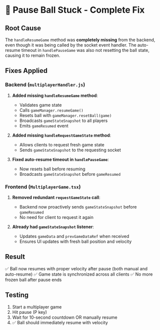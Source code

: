# 🏓 Pause Ball Stuck - Complete Fix

## Root Cause
The `handleResumeGame` method was **completely missing** from the backend, even though it was being called by the socket event handler. The auto-resume timeout in `handlePauseGame` was also not resetting the ball state, causing it to remain frozen.

## Fixes Applied

### Backend (`multiplayerHandler.js`)

1. **Added missing `handleResumeGame` method**:
   - Validates game state
   - Calls `gameManager.resumeGame()`
   - Resets ball with `gameManager.resetBall(game)`
   - Broadcasts `gameStateSnapshot` to all players
   - Emits `gameResumed` event

2. **Added missing `handleRequestGameState` method**:
   - Allows clients to request fresh game state
   - Sends `gameStateSnapshot` to the requesting socket

3. **Fixed auto-resume timeout in `handlePauseGame`**:
   - Now resets ball before resuming
   - Broadcasts `gameStateSnapshot` before `gameResumed`

### Frontend (`MultiplayerGame.tsx`)

1. **Removed redundant `requestGameState` call**:
   - Backend now proactively sends `gameStateSnapshot` before `gameResumed`
   - No need for client to request it again

2. **Already had `gameStateSnapshot` listener**:
   - Updates `gameData` and `prevGameDataRef` when received
   - Ensures UI updates with fresh ball position and velocity

## Result
✅ Ball now resumes with proper velocity after pause (both manual and auto-resume)
✅ Game state is synchronized across all clients
✅ No more frozen ball after pause ends

## Testing
1. Start a multiplayer game
2. Hit pause (P key)
3. Wait for 10-second countdown OR manually resume
4. ✅ Ball should immediately resume with velocity
